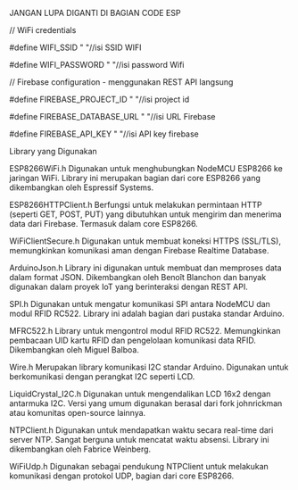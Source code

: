 JANGAN LUPA DIGANTI DI BAGIAN CODE ESP

// WiFi credentials

#define WIFI_SSID " "//isi SSID WIFI

#define WIFI_PASSWORD " "//isi password Wifi

// Firebase configuration - menggunakan REST API langsung

#define FIREBASE_PROJECT_ID " "//isi project id

#define FIREBASE_DATABASE_URL " "//isi URL Firebase

#define FIREBASE_API_KEY " "//isi API key firebase


Library yang Digunakan

ESP8266WiFi.h
Digunakan untuk menghubungkan NodeMCU ESP8266 ke jaringan WiFi. Library ini merupakan bagian dari core ESP8266 yang dikembangkan oleh Espressif Systems.

ESP8266HTTPClient.h
Berfungsi untuk melakukan permintaan HTTP (seperti GET, POST, PUT) yang dibutuhkan untuk mengirim dan menerima data dari Firebase. Termasuk dalam core ESP8266.

WiFiClientSecure.h
Digunakan untuk membuat koneksi HTTPS (SSL/TLS), memungkinkan komunikasi aman dengan Firebase Realtime Database.

ArduinoJson.h
Library ini digunakan untuk membuat dan memproses data dalam format JSON. Dikembangkan oleh Benoît Blanchon dan banyak digunakan dalam proyek IoT yang berinteraksi dengan REST API.

SPI.h
Digunakan untuk mengatur komunikasi SPI antara NodeMCU dan modul RFID RC522. Library ini adalah bagian dari pustaka standar Arduino.

MFRC522.h
Library untuk mengontrol modul RFID RC522. Memungkinkan pembacaan UID kartu RFID dan pengelolaan komunikasi data RFID. Dikembangkan oleh Miguel Balboa.

Wire.h
Merupakan library komunikasi I2C standar Arduino. Digunakan untuk berkomunikasi dengan perangkat I2C seperti LCD.

LiquidCrystal_I2C.h
Digunakan untuk mengendalikan LCD 16x2 dengan antarmuka I2C. Versi yang umum digunakan berasal dari fork johnrickman atau komunitas open-source lainnya.

NTPClient.h
Digunakan untuk mendapatkan waktu secara real-time dari server NTP. Sangat berguna untuk mencatat waktu absensi. Library ini dikembangkan oleh Fabrice Weinberg.

WiFiUdp.h
Digunakan sebagai pendukung NTPClient untuk melakukan komunikasi dengan protokol UDP, bagian dari core ESP8266.
